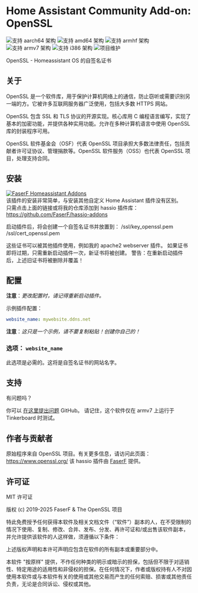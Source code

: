 # Home Assistant Community Add-on: OpenSSL
![支持 aarch64 架构][aarch64-shield] ![支持 amd64 架构][amd64-shield] ![支持 armhf 架构][armhf-shield] ![支持 armv7 架构][armv7-shield] ![支持 i386 架构][i386-shield]
![项目维护][maintenance-shield]

OpenSSL - Homeassistant OS 的自签名证书

## 关于

OpenSSL 是一个软件库，用于保护计算机网络上的通信，防止窃听或需要识别另一端的方。它被许多互联网服务器广泛使用，包括大多数 HTTPS 网站。

OpenSSL 包含 SSL 和 TLS 协议的开源实现。核心库用 C 编程语言编写，实现了基本的加密功能，并提供各种实用功能。允许在多种计算机语言中使用 OpenSSL 库的封装程序可用。

OpenSSL 软件基金会（OSF）代表 OpenSSL 项目承担大多数法律责任，包括贡献者许可证协议、管理捐款等。OpenSSL 软件服务（OSS）也代表 OpenSSL 项目，处理支持合同。

## 安装

[![FaserF Homeassistant Addons](https://my.home-assistant.io/badges/supervisor_add_addon_repository.svg)](https://my.home-assistant.io/redirect/supervisor_add_addon_repository/?repository_url=https%3A%2F%2Fgithub.com%2FFaserF%2Fhassio-addons)
<br />
该插件的安装非常简单，与安装其他自定义 Home Assistant 插件没有区别。<br />
只需点击上面的链接或将我的仓库添加到 hassio 插件库：<https://github.com/FaserF/hassio-addons>

启动插件后，将会创建一个自签名证书并放置到：
/ssl/key_openssl.pem
/ssl/cert_openssl.pem

这些证书可以被其他插件使用，例如我的 apache2 webserver 插件。
如果证书即将过期，只需重新启动插件一次，新证书将被创建。
警告：在重新启动插件后，上述旧证书将被删除并覆盖！

## 配置

**注意**：_更改配置时，请记得重新启动插件。_

示例插件配置：

```yaml
website_name: mywebsite.ddns.net
```

**注意**：_这只是一个示例，请不要复制粘贴！创建你自己的！_

### 选项： `website_name`

此选项是必需的。这将是自签名证书的网站名字。

## 支持

有问题吗？

你可以 [在这里提出问题][issue] GitHub。
请记住，这个软件仅在 armv7 上运行于 Tinkerboard 时测试。

## 作者与贡献者

原始程序来自 OpenSSL 项目。有关更多信息，请访问此页面：<https://www.openssl.org/>
该 hassio 插件由 [FaserF] 提供。

## 许可证

MIT 许可证

版权 (c) 2019-2025 FaserF & The OpenSSL 项目

特此免费授予任何获得本软件及相关文档文件（“软件”）副本的人，在不受限制的情况下使用、复制、修改、合并、发布、分发、再许可证和/或出售该软件副本，并允许提供该软件的人这样做，须遵循以下条件：

上述版权声明和本许可声明应包含在软件的所有副本或重要部分中。

本软件 "按原样" 提供，不作任何种类的明示或暗示的担保，包括但不限于对适销性、特定用途的适用性和非侵权的担保。在任何情况下，作者或版权持有人不对因使用本软件或与本软件有关的使用或其他交易而产生的任何索赔、损害或其他责任负责，无论是合同诉讼、侵权或其他。

[aarch64-shield]: https://img.shields.io/badge/aarch64-yes-green.svg
[amd64-shield]: https://img.shields.io/badge/amd64-yes-green.svg
[armhf-shield]: https://img.shields.io/badge/armhf-yes-green.svg
[armv7-shield]: https://img.shields.io/badge/armv7-yes-green.svg
[FaserF]: https://github.com/FaserF/
[i386-shield]: https://img.shields.io/badge/i386-yes-green.svg
[issue]: https://github.com/FaserF/hassio-addons/issues
[maintenance-shield]: https://img.shields.io/maintenance/yes/2025.svg